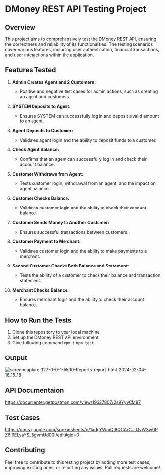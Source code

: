# DMoney REST API Testing Project

## Overview

This project aims to comprehensively test the DMoney REST API, ensuring the correctness and reliability of its functionalities. The testing scenarios cover various features, including user authentication, financial transactions, and user interactions within the application.

## Features Tested

1. **Admin Creates Agent and 2 Customers:**
   - Positive and negative test cases for admin actions, such as creating an agent and customers.

2. **SYSTEM Deposits to Agent:**
   - Ensures SYSTEM can successfully log in and deposit a valid amount to an agent.

3. **Agent Deposits to Customer:**
   - Validates agent login and the ability to deposit funds to a customer.

4. **Check Agent Balance:**
   - Confirms that an agent can successfully log in and check their account balance.

5. **Customer Withdraws from Agent:**
   - Tests customer login, withdrawal from an agent, and the impact on agent balance.

6. **Customer Checks Balance:**
   - Validates customer login and the ability to check their account balance.

7. **Customer Sends Money to Another Customer:**
   - Ensures successful transactions between customers.

8. **Customer Payment to Merchant:**
   - Validates customer login and the ability to make payments to a merchant.

9. **Second Customer Checks Both Balance and Statement:**
   - Tests the ability of a customer to check their balance and transaction statement.

10. **Merchant Checks Balance:**
    - Ensures merchant login and the ability to check their account balance.

## How to Run the Tests

1. Clone this repository to your local machine.
2. Set up the DMoney REST API environment.
3. Give following command
   ```npm i```
   ```npm test```

## Output
![screencapture-127-0-0-1-5500-Reports-report-html-2024-02-04-16_15_18](https://github.com/iamsafridi/dmoney-newman-report/assets/82276738/70809ab6-2517-4ce6-ad6d-e97ee6b8dc37)

## API Documentaion
https://documenter.getpostman.com/view/19337807/2s9YyvCM87

## Test Cases
https://docs.google.com/spreadsheets/d/1adgYWmQI8QCArCsLQvW3w0PZ6i6ELyaYS_BgvmUd00I/edit#gid=0

## Contributing

Feel free to contribute to this testing project by adding more test cases, improving existing ones, or reporting any issues. Pull requests are welcome!
